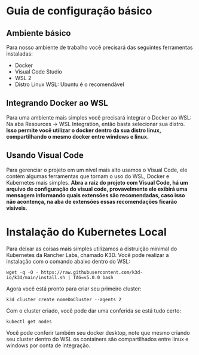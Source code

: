 # Guia de configuração básico

## Ambiente básico
Para nosso ambiente de trabalho você precisará das seguintes ferramentas instaladas:
- Docker
- Visual Code Studio
- WSL 2
- Distro Linux WSL: Ubuntu é o recomendável


## Integrando Docker ao WSL
Para uma ambiente mais simples você precisará integrar o Docker ao WSL: Na aba Resources -> WSL Integration, então basta selecionar sua distro.
**Isso permite você utilizar o docker dentro da sua distro linux, compartilhando o mesmo docker entre windows e linux.**

## Usando Visual Code
Para gerenciar o projeto em um nível mais alto usamos o Visual Code, ele contém algumas ferramentas que tornam o uso do WSL, Docker e Kubernetes mais simples. **Abra a raiz do projeto com Visual Code, há um arquivo de configuração do visual code, provavelmente ele exibirá uma mensagem informando quais extensões são recomendadas, caso isso não acontença, na aba de extensões essas recomendações ficarão visíveis**.

# Instalação do Kubernetes Local
Para deixar as coisas mais simples utilizamos a distruição minimal do Kubernetes da Rancher Labs, chamado K3D. Você pode realizar a instalação com o comando abaixo dentro do WSL:

~~~~console
wget -q -O - https://raw.githubusercontent.com/k3d-io/k3d/main/install.sh | TAG=v5.0.0 bash
~~~~

Agora você está pronto para criar seu primeiro cluster:

~~~console
k3d cluster create nomeDoCluster --agents 2
~~~~

Com o cluster criado, você pode dar uma conferida se está tudo certo:

~~~console
kubectl get nodes
~~~~

Você pode conferir também seu docker desktop, note que mesmo criando seu cluster dentro do WSL os containers são compartilhados entre linux e windows por conta de integração.







